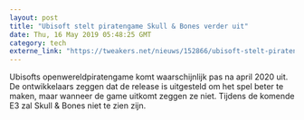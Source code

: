 ```yaml
---
layout: post
title: "Ubisoft stelt piratengame Skull & Bones verder uit"
date: Thu, 16 May 2019 05:48:25 GMT
category: tech
externe_link: "https://tweakers.net/nieuws/152866/ubisoft-stelt-piratengame-skull-en-bones-verder-uit.html"
---
```


Ubisofts openwereldpiratengame komt waarschijnlijk pas na april 2020 uit. De ontwikkelaars zeggen dat de release is uitgesteld om het spel beter te maken, maar wanneer de game uitkomt zeggen ze niet. Tijdens de komende E3 zal Skull & Bones niet te zien zijn.<img src="http://feeds.feedburner.com/~r/tweakers/mixed/~4/V_ph-elTwv0" height="1" width="1" alt=""/>
